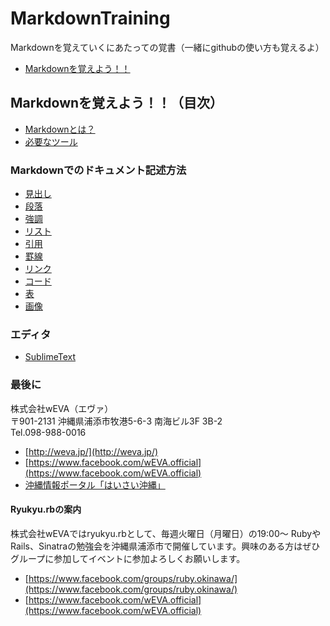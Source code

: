 MarkdownTraining
================

Markdownを覚えていくにあたっての覚書（一緒にgithubの使い方も覚えるよ）

- [Markdownを覚えよう！！](https://github.com/wEVA/MarkdownTraining/wiki)

## Markdownを覚えよう！！（目次）

- [Markdownとは？](https://github.com/wEVA/MarkdownTraining/wiki/Markdown%E3%81%A8%E3%81%AF%EF%BC%9F)
- [必要なツール](https://github.com/wEVA/MarkdownTraining/wiki/%E5%BF%85%E8%A6%81%E3%81%AA%E3%83%84%E3%83%BC%E3%83%AB)

### Markdownでのドキュメント記述方法

- [見出し](https://github.com/wEVA/MarkdownTraining/wiki/%E8%A6%8B%E5%87%BA%E3%81%97)
- [段落](https://github.com/wEVA/MarkdownTraining/wiki/%E6%AE%B5%E8%90%BD)
- [強調](https://github.com/wEVA/MarkdownTraining/wiki/%E5%BC%B7%E8%AA%BF)
- [リスト](https://github.com/wEVA/MarkdownTraining/wiki/%E3%83%AA%E3%82%B9%E3%83%88)
- [引用](https://github.com/wEVA/MarkdownTraining/wiki/%E5%BC%95%E7%94%A8)
- [罫線](https://github.com/wEVA/MarkdownTraining/wiki/%E7%BD%AB%E7%B7%9A)
- [リンク](https://github.com/wEVA/MarkdownTraining/wiki/%E3%83%AA%E3%83%B3%E3%82%AF)
- [コード](https://github.com/wEVA/MarkdownTraining/wiki/%E3%82%B3%E3%83%BC%E3%83%89)
- [表](https://github.com/wEVA/MarkdownTraining/wiki/%E8%A1%A8)
- [画像](https://github.com/wEVA/MarkdownTraining/wiki/%E7%94%BB%E5%83%8F)


### エディタ

- [SublimeText](https://github.com/wEVA/MarkdownTraining/wiki/SublimeText)

### 最後に

株式会社wEVA（エヴァ）  
〒901-2131 沖縄県浦添市牧港5-6-3 南海ビル3F 3B-2  
Tel.098-988-0016  

- [http://weva.jp/](http://weva.jp/)
- [https://www.facebook.com/wEVA.official](https://www.facebook.com/wEVA.official)
- [沖縄情報ポータル「はいさい沖縄」](http://8131.in/)

#### Ryukyu.rbの案内

株式会社wEVAではryukyu.rbとして、毎週火曜日（月曜日）の19:00〜 RubyやRails、Sinatraの勉強会を沖縄県浦添市で開催しています。興味のある方はぜひグループに参加してイベントに参加よろしくお願いします。

- [https://www.facebook.com/groups/ruby.okinawa/](https://www.facebook.com/groups/ruby.okinawa/)
- [https://www.facebook.com/wEVA.official](https://www.facebook.com/wEVA.official)
